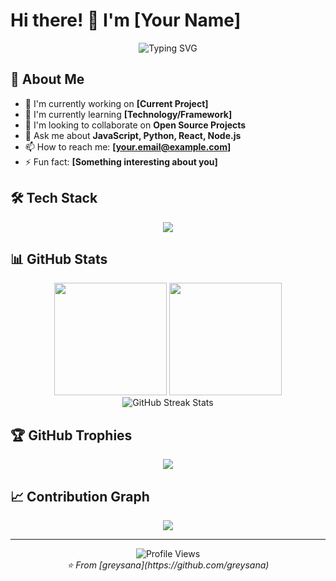 # Hi there! 👋 I'm [Your Name]

<div align="center">
  <img src="https://readme-typing-svg.herokuapp.com?font=Fira+Code&weight=500&size=22&pause=1000&color=F75C7E&center=true&vCenter=true&random=false&width=435&lines=Welcome+to+my+GitHub+profile!;Full+Stack+Developer;Open+Source+Enthusiast;Always+learning+new+things" alt="Typing SVG" />
</div>

## 🚀 About Me

- 🔭 I'm currently working on **[Current Project]**
- 🌱 I'm currently learning **[Technology/Framework]**
- 👯 I'm looking to collaborate on **Open Source Projects**
- 💬 Ask me about **JavaScript, Python, React, Node.js**
- 📫 How to reach me: **[your.email@example.com]**
- ⚡ Fun fact: **[Something interesting about you]**

## 🛠️ Tech Stack

<div align="center">
  <img src="https://skillicons.dev/icons?i=js,ts,react,nodejs,python,java,html,css,sass,tailwind,vue,angular,express,mongodb,mysql,postgresql,redis,docker,kubernetes,aws,git,github,vscode,figma&perline=8" />
</div>

## 📊 GitHub Stats

<div align="center">
  <img height="180em" src="https://github-readme-stats.vercel.app/api?username=greysana&show_icons=true&theme=radical&include_all_commits=true&count_private=true"/>
  <img height="180em" src="https://github-readme-stats.vercel.app/api/top-langs/?username=gresysana&layout=compact&theme=radical"/>
</div>

<div align="center">
  <img src="https://github-readme-streak-stats.herokuapp.com/?user=greysana&theme=radical" alt="GitHub Streak Stats" />
</div>

## 🏆 GitHub Trophies

<div align="center">
  <img src="https://github-profile-trophy.vercel.app/?username=greysana&theme=radical&no-frame=false&no-bg=false&margin-w=4" />
</div>

## 📈 Contribution Graph

<div align="center">
  <img src="https://github-readme-activity-graph.vercel.app/graph?username=greysana&theme=redical&bg_color=20232a&hide_border=true" />
</div>

---

<div align="center">
  <img src="https://komarev.com/ghpvc/?username=greysana&color=blueviolet&style=flat-square&label=Profile+Views" alt="Profile Views" />
</div>

<div align="center">
  <i>⭐️ From [greysana](https://github.com/greysana)</i>
</div>
